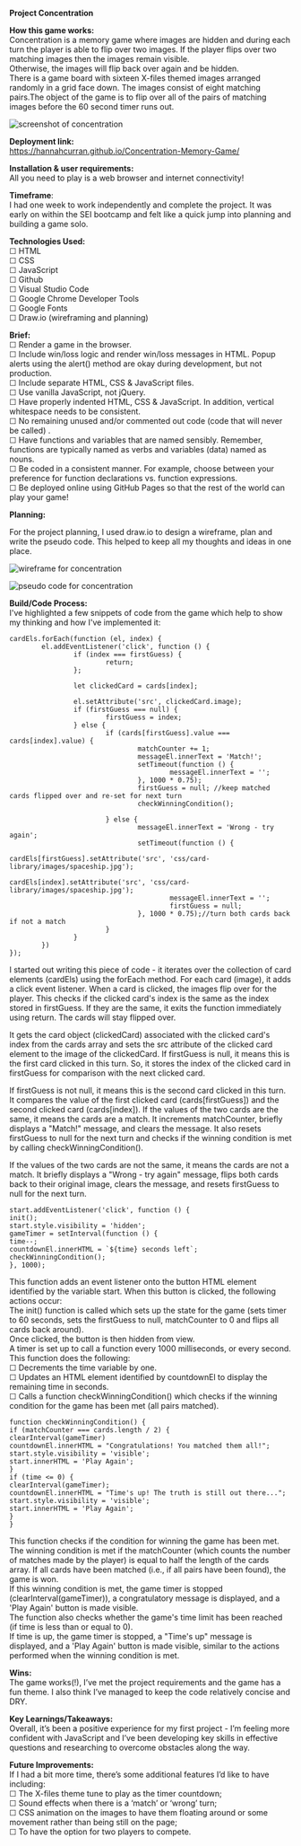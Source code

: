 **Project Concentration**

**How this game works:** <br>
Concentration is a memory game where images are hidden and during each turn the player is able to flip over two images. If the player flips over two matching images then the images remain visible. <br>Otherwise, the images will flip back over again and be hidden. <br>
There is a game board with sixteen X-files themed images arranged randomly in a grid face down. The images consist of eight matching pairs.The object of the game is to flip over all of the pairs of matching images before the 60 second timer runs out. 

![screenshot of concentration](https://github.com/hannahcurran/Concentration-Memory-Game/assets/122492241/1d9ef73e-5961-4553-851d-28d0bca0856f)


**Deployment link:** <br>
https://hannahcurran.github.io/Concentration-Memory-Game/ 


**Installation & user requirements:** <br>
All you need to play is a web browser and internet connectivity! 


**Timeframe**: <br>
I had one week to work independently and complete the project. It was early on within the SEI bootcamp and felt like a quick jump into planning and building a game solo. 


**Technologies Used:** <br>
☐ HTML <br>
☐ CSS<br>
☐ JavaScript<br>
☐ Github<br>
☐ Visual Studio Code<br>
☐ Google Chrome Developer Tools<br>
☐ Google Fonts <br>
☐ Draw.io (wireframing and planning)<br>


**Brief:** <br>
☐ Render a game in the browser.<br>
☐ Include win/loss logic and render win/loss messages in HTML. Popup alerts using the alert() method are okay during development, but not production.<br>
☐ Include separate HTML, CSS & JavaScript files.<br>
☐ Use vanilla JavaScript, not jQuery.<br>
☐ Have properly indented HTML, CSS & JavaScript. In addition, vertical whitespace needs to be consistent.<br>
☐ No remaining unused and/or commented out code (code that will never be called) .<br>
☐ Have functions and variables that are named sensibly. Remember, functions are typically named as verbs and variables (data) named as nouns.<br>
☐ Be coded in a consistent manner. For example, choose between your preference for function declarations vs. function expressions.<br>
☐ Be deployed online using GitHub Pages so that the rest of the world can play your game!<br>


**Planning:** <br> 

For the project  planning, I used draw.io to design a wireframe, plan and write the pseudo code. This helped to keep all my thoughts and ideas in one place. 

![wireframe for concentration](https://github.com/hannahcurran/Concentration-Memory-Game/assets/122492241/7dd93fbe-152f-4e2b-87a9-e50489243ad4)

  
![pseudo code for concentration](https://github.com/hannahcurran/Concentration-Memory-Game/assets/122492241/753707a9-e60f-4cfe-b666-f12b14259005)



**Build/Code Process:** <br>
I've highlighted a few snippets of code from the game which help to show my thinking and how I've implemented it:


```
cardEls.forEach(function (el, index) {
        el.addEventListener('click', function () {
                if (index === firstGuess) {
                        return; 
                };

                let clickedCard = cards[index];

                el.setAttribute('src', clickedCard.image);
                if (firstGuess === null) {
                        firstGuess = index;
                } else {
                        if (cards[firstGuess].value === cards[index].value) {
                                matchCounter += 1; 
                                messageEl.innerText = 'Match!';
                                setTimeout(function () {
                                        messageEl.innerText = '';
                                }, 1000 * 0.75); 
                                firstGuess = null; //keep matched cards flipped over and re-set for next turn
                                checkWinningCondition();

                        } else {
                                messageEl.innerText = 'Wrong - try again';
                                setTimeout(function () {
                                        cardEls[firstGuess].setAttribute('src', 'css/card-library/images/spaceship.jpg');
                                        cardEls[index].setAttribute('src', 'css/card-library/images/spaceship.jpg');
                                        messageEl.innerText = '';
                                        firstGuess = null;
                                }, 1000 * 0.75);//turn both cards back if not a match
                        }
                }
        })
});
```

I started out writing this piece of code - it iterates over the collection of card elements (cardEls) using the forEach method. For each card (image), it adds a click event listener. When a card is clicked, the images flip over for the player. This checks if the clicked card's index is the same as the index stored in firstGuess. If they are the same, it exits the function immediately using return. The cards will stay flipped over. <br>

It gets the card object (clickedCard) associated with the clicked card's index from the cards array and sets the src attribute of the clicked card element to the image of the clickedCard. If firstGuess is null, it means this is the first card clicked in this turn. So, it stores the index of the clicked card in firstGuess for comparison with the next clicked card.<br>

If firstGuess is not null, it means this is the second card clicked in this turn. It compares the value of the first clicked card (cards[firstGuess]) and the second clicked card (cards[index]). If the values of the two cards are the same, it means the cards are a match. It increments matchCounter, briefly displays a "Match!" message, and clears the message. It also resets firstGuess to null for the next turn and checks if the winning condition is met by calling checkWinningCondition(). <br>

If the values of the two cards are not the same, it means the cards are not a match. It briefly displays a "Wrong - try again" message, flips both cards back to their original image, clears the message, and resets firstGuess to null for the next turn.<br>


```
start.addEventListener('click', function () {
init();
start.style.visibility = 'hidden';
gameTimer = setInterval(function () {
time--;
countdownEl.innerHTML = `${time} seconds left`;
checkWinningCondition();
}, 1000);
```

This function adds an event listener onto the button HTML element identified by the variable start. When this button is clicked, the following actions occur:<br>
The init() function is called which sets up the state for the game (sets timer to 60 seconds, sets the firstGuess to null, matchCounter to 0 and flips all cards back around). <br>
Once clicked, the button is then hidden from view. <br>
A timer is set up to call a function every 1000 milliseconds, or every second. This function does the following:<br>
☐ Decrements the time variable by one.<br>
☐ Updates an HTML element identified by countdownEl to display the remaining time in seconds.<br>
☐ Calls a function checkWinningCondition() which checks if the winning condition for the game has been met (all pairs matched).<br>


```
function checkWinningCondition() {
if (matchCounter === cards.length / 2) {
clearInterval(gameTimer)
countdownEl.innerHTML = "Congratulations! You matched them all!";
start.style.visibility = 'visible';
start.innerHTML = 'Play Again';
}
if (time <= 0) {
clearInterval(gameTimer);
countdownEl.innerHTML = "Time's up! The truth is still out there...";
start.style.visibility = 'visible';
start.innerHTML = 'Play Again';
}
}
```
This function checks if the condition for winning the game has been met. The winning condition is met if the matchCounter (which counts the number of matches made by the player) is equal to half the length of the cards array. If all cards have been matched (i.e., if all pairs have been found), the game is won.<br>
If this winning condition is met, the game timer is stopped (clearInterval(gameTimer)), a congratulatory message is displayed, and a 'Play Again' button is made visible.<br>
The function also checks whether the game's time limit has been reached (if time is less than or equal to 0).<br>
If time is up, the game timer is stopped, a "Time's up" message is displayed, and a 'Play Again' button is made visible, similar to the actions performed when the winning condition is met.<br>



**Wins:**<br>
The game works(!), I’ve met the project requirements and the game has a fun theme. I also think I’ve managed to keep the code relatively concise and DRY.<br>



**Key Learnings/Takeaways:** <br>
Overall, it’s been a positive experience for my first project - I’m feeling more confident with JavaScript and I’ve been developing key skills in effective questions and researching to overcome obstacles along the way. 



**Future Improvements:** <br>
If I had a bit more time, there’s some additional features I’d like to have including: <br>
☐ The X-files theme tune to play as the timer countdown;<br>
☐ Sound effects when there is a ‘match’ or ‘wrong’ turn;<br>
☐ CSS animation on the images to have them floating around or some movement rather than being still on the page;<br>
☐ To have the option for two players to compete. 

